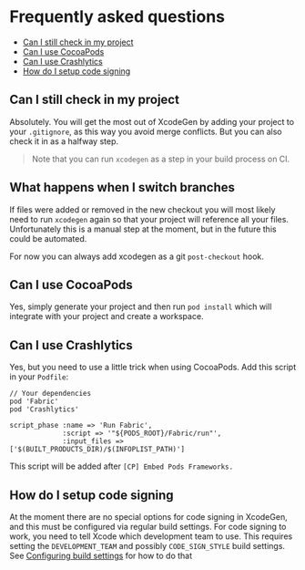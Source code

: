 # Frequently asked questions
- [Can I still check in my project](#can-i-still-check-in-my-project)
- [Can I use CocoaPods](#can-i-use-cocoapods)
- [Can I use Crashlytics](#can-i-use-crashlytics)
- [How do I setup code signing](#how-do-i-setup-code-signing)

## Can I still check in my project
Absolutely. You will get the most out of XcodeGen by adding your project to your `.gitignore`, as this way you avoid merge conflicts. But you can also check it in as a halfway step.
>Note that you can run `xcodegen` as a step in your build process on CI.

## What happens when I switch branches
If files were added or removed in the new checkout you will most likely need to run `xcodegen` again so that your project will reference all your files. Unfortunately this is a manual step at the moment, but in the future this could be automated.

For now you can always add xcodegen as a git `post-checkout` hook.
 
## Can I use CocoaPods
Yes, simply generate your project and then run `pod install` which will integrate with your project and create a workspace.

## Can I use Crashlytics
Yes, but you need to use a little trick when using CocoaPods. Add this script in your `Podfile`:

```ruby:Podfile
// Your dependencies
pod 'Fabric'
pod 'Crashlytics'

script_phase :name => 'Run Fabric',
             :script => '"${PODS_ROOT}/Fabric/run"',
             :input_files => ['$(BUILT_PRODUCTS_DIR)/$(INFOPLIST_PATH)']

```

This script will be added after `[CP] Embed Pods Frameworks.`

## How do I setup code signing

At the moment there are no special options for code signing in XcodeGen, and this must be configured via regular build settings. For code signing to work, you need to tell Xcode which development team to use. This requires setting the `DEVELOPMENT_TEAM` and possibly `CODE_SIGN_STYLE` build settings. See [Configuring build settings](Usage.md#configuring-build-settings) for how to do that
